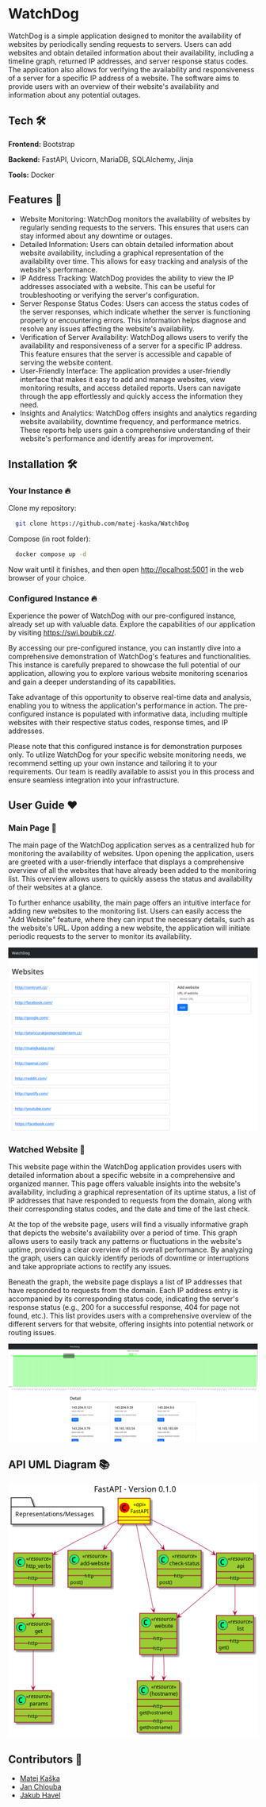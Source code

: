 # WatchDog

WatchDog is a simple application designed to monitor the availability of websites by periodically sending requests to servers. Users can add websites and obtain detailed information about their availability, including a timeline graph, returned IP addresses, and server response status codes. The application also allows for verifying the availability and responsiveness of a server for a specific IP address of a website. The software aims to provide users with an overview of their website's availability and information about any potential outages.

## Tech 🛠

**Frontend:** Bootstrap

**Backend:** FastAPI, Uvicorn, MariaDB, SQLAlchemy, Jinja

**Tools:** Docker

## Features 🚀

- Website Monitoring: WatchDog monitors the availability of websites by regularly sending requests to the servers. This ensures that users can stay informed about any downtime or outages.
- Detailed Information: Users can obtain detailed information about website availability, including a graphical representation of the availability over time. This allows for easy tracking and analysis of the website's performance.
- IP Address Tracking: WatchDog provides the ability to view the IP addresses associated with a website. This can be useful for troubleshooting or verifying the server's configuration.
- Server Response Status Codes: Users can access the status codes of the server responses, which indicate whether the server is functioning properly or encountering errors. This information helps diagnose and resolve any issues affecting the website's availability.
- Verification of Server Availability: WatchDog allows users to verify the availability and responsiveness of a server for a specific IP address. This feature ensures that the server is accessible and capable of serving the website content.
- User-Friendly Interface: The application provides a user-friendly interface that makes it easy to add and manage websites, view monitoring results, and access detailed reports. Users can navigate through the app effortlessly and quickly access the information they need.
- Insights and Analytics: WatchDog offers insights and analytics regarding website availability, downtime frequency, and performance metrics. These reports help users gain a comprehensive understanding of their website's performance and identify areas for improvement.

## Installation 🛠

### Your Instance 🔥

Clone my repository:

```bash
  git clone https://github.com/matej-kaska/WatchDog
```

Compose (in root folder):

```bash
  docker compose up -d
```

Now wait until it finishes, and then open <http://localhost:5001> in the web browser of your choice.

### Configured Instance 🔥

Experience the power of WatchDog with our pre-configured instance, already set up with valuable data. Explore the capabilities of our application by visiting <https://swi.boubik.cz/>.

By accessing our pre-configured instance, you can instantly dive into a comprehensive demonstration of WatchDog's features and functionalities. This instance is carefully prepared to showcase the full potential of our application, allowing you to explore various website monitoring scenarios and gain a deeper understanding of its capabilities.

Take advantage of this opportunity to observe real-time data and analysis, enabling you to witness the application's performance in action. The pre-configured instance is populated with informative data, including multiple websites with their respective status codes, response times, and IP addresses.

Please note that this configured instance is for demonstration purposes only. To utilize WatchDog for your specific website monitoring needs, we recommend setting up your own instance and tailoring it to your requirements. Our team is readily available to assist you in this process and ensure seamless integration into your infrastructure.

## User Guide ❤️

### Main Page 📖

The main page of the WatchDog application serves as a centralized hub for monitoring the availability of websites. Upon opening the application, users are greeted with a user-friendly interface that displays a comprehensive overview of all the websites that have already been added to the monitoring list. This overview allows users to quickly assess the status and availability of their websites at a glance.

To further enhance usability, the main page offers an intuitive interface for adding new websites to the monitoring list. Users can easily access the "Add Website" feature, where they can input the necessary details, such as the website's URL. Upon adding a new website, the application will initiate periodic requests to the server to monitor its availability.

![main page](pictures/main.png)

### Watched Website 📖

This website page within the WatchDog application provides users with detailed information about a specific website in a comprehensive and organized manner. This page offers valuable insights into the website's availability, including a graphical representation of its uptime status, a list of IP addresses that have responded to requests from the domain, along with their corresponding status codes, and the date and time of the last check.

At the top of the website page, users will find a visually informative graph that depicts the website's availability over a period of time. This graph allows users to easily track any patterns or fluctuations in the website's uptime, providing a clear overview of its overall performance. By analyzing the graph, users can quickly identify periods of downtime or interruptions and take appropriate actions to rectify any issues.

Beneath the graph, the website page displays a list of IP addresses that have responded to requests from the domain. Each IP address entry is accompanied by its corresponding status code, indicating the server's response status (e.g., 200 for a successful response, 404 for page not found, etc.). This list provides users with a comprehensive overview of the different servers for that website, offering insights into potential network or routing issues.

![website page](pictures/website.png)

## API UML Diagram 📚

![FastAPI UML diahram](pictures/openapi.png)

## Contributors 👥

- [Matej Kaška](https://github.com/matej-kaska)
- [Jan Chlouba](https://github.com/Boubik)
- [Jakub Havel](https://github.com/M3chro)
